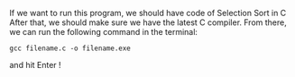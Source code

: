 If we want to run this program, we should have code of Selection Sort in C
After that, we should make sure we have the latest C compiler. From there, we can run the following command in the terminal:

`gcc filename.c -o filename.exe`

and hit Enter !
